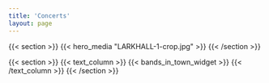 ```yaml
---
title: 'Concerts'
layout: page
---
```


{{< section >}}
    {{< hero_media "LARKHALL-1-crop.jpg" >}}
{{< /section >}}

{{< section >}}
    {{< text_column >}}
{{< bands_in_town_widget >}}
    {{< /text_column >}}
{{< /section >}}
